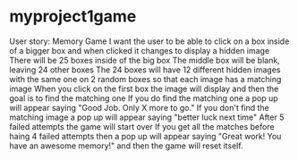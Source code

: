 # myproject1game

User story:
Memory Game
I want the user to be able to click on a box inside of a bigger box and when clicked it changes to display a hidden image
There will be 25 boxes inside of the big box
The middle box will be blank, leaving 24 other boxes
The 24 boxes will have 12 different hidden images with the same one on 2 random boxes so that each image has a matching image
When you click on the first box the image will display and then the goal is to find the matching one
If you do find the matching one a pop up will appear saying "Good Job. Only X more to go."
If you don't find the matching image a pop up will appear saying "better luck next time"
After 5 failed attempts the game will start over
If you get all the matches before haing 4 failed attempts then a pop up will appear saying "Great work! You have an awesome memory!" and then the game will reset itself.